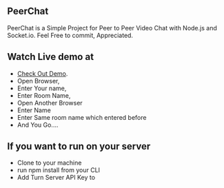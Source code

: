 ## PeerChat

PeerChat is a Simple Project for Peer to Peer Video Chat with Node.js and Socket.io.
Feel Free to commit, Appreciated.



## Watch Live demo at

  - [Check Out Demo](http://peerchat.net/).
  - Open Browser,
  - Enter Your name,
  - Enter Room Name,
  - Open Another Browser
  - Enter Name
  - Enter Same room name which entered before
  - And You Go....

## If you want to run on your server

  - Clone to your machine
  - run npm install from your CLI
  - Add Turn Server API Key to <script> tag of index.html
  - If you don't have API Key you can get it for free on TurnServer.com
  - run node server.js command
  - Open localhost:3000
  - And You Go....

## Authors

* Hiren Kavad

## License

This bundle is dual-licensed under MIT and GPL licenses.

* [http://www.opensource.org/licenses/mit-license.php](http://www.opensource.org/licenses/mit-license.php)
* [http://www.gnu.org/licenses/gpl.html](http://www.gnu.org/licenses/gpl.html)

Use it, change it, fork it, sell it. Do whatever you want, but please leave the author attribution.
